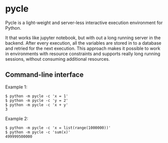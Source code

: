 # pycle

Pycle is a light-weight and server-less interactive execution environment for Python.

It that works like jupyter notebook, but with out a long running server in the backend. After every execution, all the variables are stored in to a database and retried for the next execution.
This approach makes it possible to work in environments with resource constraints and supports really long running sessions, without consuming additional resources.

## Command-line interface

Example 1:

```
$ python -m pycle -c 'x = 1'
$ python -m pycle -c 'y = 2'
$ python -m pycle -c 'x + y'
3
```

Example 2:

```
$ python -m pycle -c 'x = list(range(1000000))'
$ python -m pycle -c 'sum(x)'
499999500000
```

